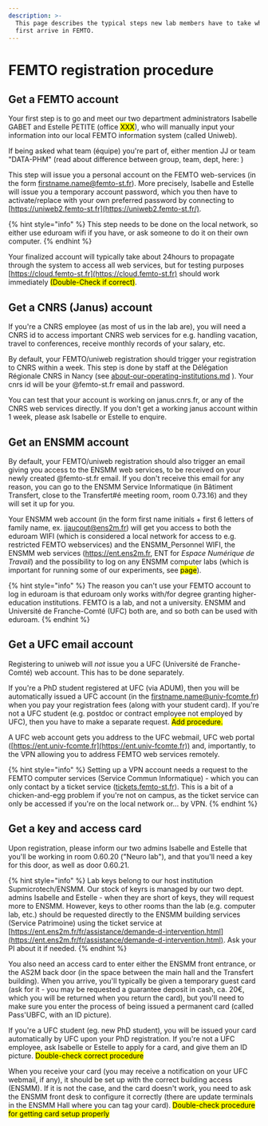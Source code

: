 ```yaml
---
description: >-
  This page describes the typical steps new lab members have to take when they
  first arrive in FEMTO.
---
```


# FEMTO registration procedure

## Get a FEMTO account

Your first step is to go and meet our two department administrators Isabelle GABET and Estelle PETITE (office <mark style="background-color:yellow;">XXX</mark>), who will manually input your information into our local FEMTO information system (called Uniweb).

If being asked what team (équipe) you're part of, either mention JJ or team "DATA-PHM" (read about difference between group, team, dept, here: )

This step will issue you a personal account on the FEMTO web-services (in the form firstname.name@femto-st.fr). More precisely, Isabelle and Estelle will issue you a temporary account password, which you then have to activate/replace with your own preferred password by connecting to [https://uniweb2.femto-st.fr](https://uniweb2.femto-st.fr/).

{% hint style="info" %}
This step needs to be done on the local network, so either use eduroam wifi if you have, or ask someone to do it on their own computer.
{% endhint %}

Your finalized account will typically take about 24hours to propagate through the system to access all web services, but for testing purposes [https://cloud.femto-st.fr](https://cloud.femto-st.fr) should work immediately <mark style="background-color:yellow;">(Double-Check if correct)</mark>.

## Get a CNRS (Janus) account

If you're a CNRS employee (as most of us in the lab are), you will need a CNRS id to access important CNRS web services for e.g. handling vacation, travel to conferences, receive monthly records of your salary, etc.&#x20;

By default, your FEMTO/uniweb registration should trigger your registration to CNRS within a week. This step is done by staff at the Délégation Régionale CNRS in Nancy (see [about-our-operating-institutions.md](../about-the-lab/about-our-operating-institutions.md "mention") ). Your cnrs id will be your @femto-st.fr email and password.&#x20;

You can test that your account is working on janus.cnrs.fr, or any of the CNRS web services directly. If you don't get a working janus account within 1 week, please ask Isabelle or Estelle to enquire.&#x20;

## Get an ENSMM account

By default, your FEMTO/uniweb registration should also trigger an email giving you access to the ENSMM web services, to be received on your newly created @femto-st.fr email. If you don't receive this email for any reason, you can go to the ENSMM Service Informatique (in Bâtiment Transfert, close to the Transfert#é meeting room, room 0.73.16) and they will set it up for you.&#x20;

Your ENSMM web account (in the form first name initials + first 6 letters of family name, ex. jjaucout@ens2m.fr) will get you access to both the eduroam WIFI (which is considered a local network for access to e.g. restricted FEMTO webservices) and the ENSMM\_Personnel WIFI, the ENSMM web services (https://ent.ens2m.fr, ENT for _Espace Numérique de Travail_) and the possibility to log on any ENSMM computer labs (which is important for running some of our experiments, see <mark style="background-color:yellow;">page</mark>).

{% hint style="info" %}
The reason you can't use your FEMTO account to log in eduroam is that eduroam only works with/for degree granting higher-education institutions. FEMTO is a lab, and not a university. ENSMM and Université de Franche-Comté (UFC) both are, and so both can be used with eduroam.  &#x20;
{% endhint %}

## Get a UFC email account

Registering to uniweb will _not_ issue you a UFC (Université de Franche-Comté) web account. This has to be done separately.&#x20;

If you're a PhD student registered at UFC (via ADUM), then you will be automatically issued a UFC account (in the firstname.name@univ-fcomte.fr) when you pay your registration fees (along with your student card). If you're not a UFC student (e.g. postdoc or contract employee not employed by UFC), then you have to make a separate request. <mark style="background-color:yellow;">Add procedure.</mark>&#x20;

A UFC web account gets you address to the UFC webmail, UFC web portal ([https://ent.univ-fcomte.fr](https://ent.univ-fcomte.fr)) and, importantly, to the VPN allowing you to address FEMTO web services remotely.&#x20;

{% hint style="info" %}
Setting up a VPN account needs a request to the FEMTO computer services (Service Commun Informatique) - which you can only contact by a ticket service ([tickets.femto-st.fr](https://tickets.femto-st.fr/)). This is a bit of a chicken-and-egg problem if you're not on campus, as the ticket service can only be accessed if you're on the local network or... by VPN. &#x20;
{% endhint %}

## Get a key and access card

Upon registration, please inform our two admins Isabelle and Estelle that you'll be working in room 0.60.20 ("Neuro lab"), and that you'll need a key for this door, as well as door 0.60.21.&#x20;

{% hint style="info" %}
Lab keys belong to our host institution Supmicrotech/ENSMM. Our stock of keyrs is managed by our two dept. admins Isabelle and Estelle - when they are short of keys, they will request more to ENSMM. However, keys to other rooms than the lab (e.g. computer lab, etc.) should be requested directly to the ENSMM building services (Service Patrimoine) using the ticket service at [https://ent.ens2m.fr/fr/assistance/demande-d-intervention.html](https://ent.ens2m.fr/fr/assistance/demande-d-intervention.html). Ask your PI about it if needed.&#x20;
{% endhint %}

You also need an access card to enter either the ENSMM front entrance, or the AS2M back door (in the space between the main hall and the Transfert building). When you arrive, you'll typically be given a temporary guest card (ask for it - you may be requested a guarantee deposit in cash, ca. 20€, which you will be returned when you return the card), but you'll need to make sure you enter the process of being issued a permanent card (called Pass'UBFC, with an ID picture).&#x20;

If you're a UFC student (eg. new PhD student), you will be issued your card automatically by UFC upon your PhD registration. If you're not a UFC employee, ask Isabelle or Estelle to apply for a card, and give them an ID picture. <mark style="background-color:yellow;">Double-check correct procedure</mark>

When you receive your card (you may receive a notification on your UFC webmail, if any), it should be set up with the correct building access (ENSMM). If it is not the case, and the card doesn't work, you need to ask the ENSMM front desk to configure it correctly (there are update terminals in the ENSMM Hall where you can tag your card). <mark style="background-color:yellow;">Double-check procedure for getting card setup properly</mark>&#x20;
